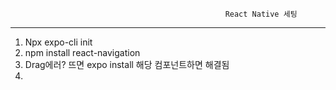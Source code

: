 													React Native 세팅

------

1. Npx expo-cli init <app-name>
2. npm install react-navigation
3. Drag에러? 뜨면 expo install 해당 컴포넌트하면 해결됨
4. 

